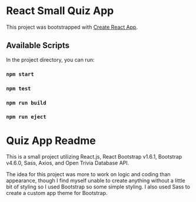 # React Small Quiz App

This project was bootstrapped with [Create React App](https://github.com/facebook/create-react-app).

## Available Scripts

In the project directory, you can run:
### `npm start`
### `npm test`
### `npm run build`
### `npm run eject`

# Quiz App Readme

This is a small project utilizing React.js, React Bootstrap v1.6.1, Bootstrap v4.6.0, Sass, Axios, and Open Trivia Database API. 

The idea for this project was more to work on logic and coding than appearance, though I find myself unable to create anything without a little bit of styling so I used Bootstrap so some simple styling. I also used Sass to create a custom app theme for Bootstrap.
